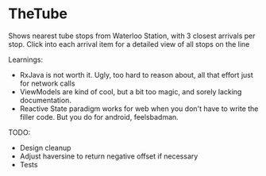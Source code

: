 # TheTube
Shows nearest tube stops from Waterloo Station, with 3 closest arrivals per stop. Click into each arrival item for a detailed view of all stops on the line

Learnings:
- RxJava is not worth it. Ugly, too hard to reason about, all that effort just for network calls 
- ViewModels are kind of cool, but a bit too magic, and sorely lacking documentation.
- Reactive State paradigm works for web when you don't have to write the filler code. But you do for android, feelsbadman.




TODO:
- Design cleanup
- Adjust haversine to return negative offset if necessary
- Tests
